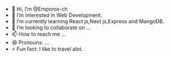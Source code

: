- 👋 Hi, I’m @Emporox-ch
- 👀 I’m interested in Web Development.
- 🌱 I’m currently learning React js,Next js,Express and MangoDB.
- 💞️ I’m looking to collaborate on ...
- 📫 How to reach me ...
- 😄 Pronouns: ...
- ⚡ Fun fact: I like to travel alot.

<!---
Emporox-ch/Emporox-ch is a ✨ special ✨ repository because its `README.md` (this file) appears on your GitHub profile.
You can click the Preview link to take a look at your changes.
--->
